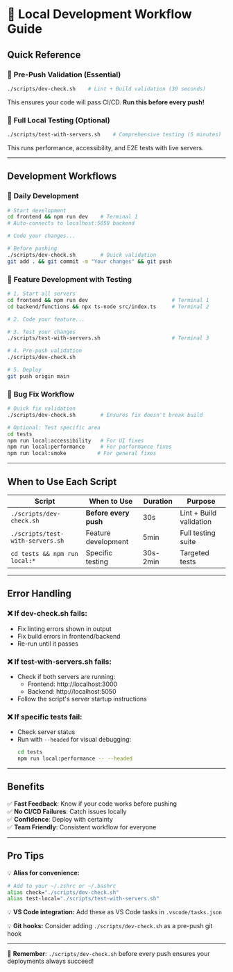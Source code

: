 # 🚀 Local Development Workflow Guide

## Quick Reference

### 🔧 **Pre-Push Validation (Essential)**

```bash
./scripts/dev-check.sh    # Lint + Build validation (30 seconds)
```

This ensures your code will pass CI/CD. **Run this before every push!**

### 🧪 **Full Local Testing (Optional)**

```bash
./scripts/test-with-servers.sh    # Comprehensive testing (5 minutes)
```

This runs performance, accessibility, and E2E tests with live servers.

---

## Development Workflows

### 📅 **Daily Development**

```bash
# Start development
cd frontend && npm run dev    # Terminal 1
# Auto-connects to localhost:5050 backend

# Code your changes...

# Before pushing
./scripts/dev-check.sh        # Quick validation
git add . && git commit -m "Your changes" && git push
```

### 🎯 **Feature Development with Testing**

```bash
# 1. Start all servers
cd frontend && npm run dev                           # Terminal 1
cd backend/functions && npx ts-node src/index.ts     # Terminal 2

# 2. Code your feature...

# 3. Test your changes
./scripts/test-with-servers.sh                       # Terminal 3

# 4. Pre-push validation
./scripts/dev-check.sh

# 5. Deploy
git push origin main
```

### 🐛 **Bug Fix Workflow**

```bash
# Quick fix validation
./scripts/dev-check.sh        # Ensures fix doesn't break build

# Optional: Test specific area
cd tests
npm run local:accessibility   # For UI fixes
npm run local:performance     # For performance fixes
npm run local:smoke          # For general fixes
```

---

## When to Use Each Script

| Script                           | When to Use           | Duration | Purpose                 |
| -------------------------------- | --------------------- | -------- | ----------------------- |
| `./scripts/dev-check.sh`         | **Before every push** | 30s      | Lint + Build validation |
| `./scripts/test-with-servers.sh` | Feature development   | 5min     | Full testing suite      |
| `cd tests && npm run local:*`    | Specific testing      | 30s-2min | Targeted tests          |

---

## Error Handling

### ❌ **If dev-check.sh fails:**

- Fix linting errors shown in output
- Fix build errors in frontend/backend
- Re-run until it passes

### ❌ **If test-with-servers.sh fails:**

- Check if both servers are running:
  - Frontend: http://localhost:3000
  - Backend: http://localhost:5050
- Follow the script's server startup instructions

### ❌ **If specific tests fail:**

- Check server status
- Run with `--headed` for visual debugging:
  ```bash
  cd tests
  npm run local:performance -- --headed
  ```

---

## Benefits

✅ **Fast Feedback**: Know if your code works before pushing  
✅ **No CI/CD Failures**: Catch issues locally  
✅ **Confidence**: Deploy with certainty  
✅ **Team Friendly**: Consistent workflow for everyone

---

## Pro Tips

💡 **Alias for convenience:**

```bash
# Add to your ~/.zshrc or ~/.bashrc
alias check="./scripts/dev-check.sh"
alias test-local="./scripts/test-with-servers.sh"
```

💡 **VS Code integration:** Add these as VS Code tasks in `.vscode/tasks.json`

💡 **Git hooks:** Consider adding `./scripts/dev-check.sh` as a pre-push git hook

---

🎯 **Remember**: `./scripts/dev-check.sh` before every push ensures your deployments always succeed!
